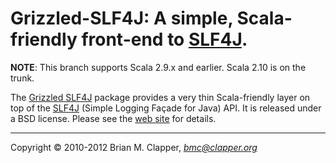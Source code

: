 Grizzled-SLF4J: A simple, Scala-friendly front-end to [SLF4J][].
================================================================

**NOTE**: This branch supports Scala 2.9.x and earlier. Scala 2.10 is
on the trunk.

The [Grizzled SLF4J][grizzled-slf4j] package provides a very thin
Scala-friendly layer on top of the [SLF4J][] (Simple Logging Façade for
Java) API. It is released under a BSD license. Please see the
[web site][grizzled-slf4j] for details.

[grizzled-slf4j]: http://software.clapper.org/grizzled-slf4j/
[SLF4J]: http://slf4j.org/
---
Copyright &copy; 2010-2012 Brian M. Clapper, <i>bmc@clapper.org</i>
